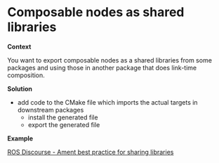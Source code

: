# Composable nodes as shared libraries

**Context**

You want to export composable nodes as a shared libraries from some packages and using those in another package that does link-time composition.

**Solution**

* add code to the CMake file which imports the actual targets in downstream packages
  * install the generated file
  * export the generated file

**Example**

[ROS Discourse - Ament best practice for sharing libraries](https://discourse.ros.org/t/ament-best-practice-for-sharing-libraries/3602)